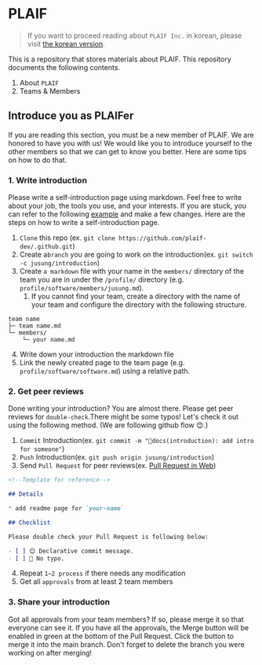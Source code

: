 # PLAIF

> If you want to proceed reading about `PLAIF Inc.` in korean, please visit [the korean version](/README.md).

This is a repository that stores materials about PLAIF. This repository documents the following contents.

 1. About `PLAIF`
 2. Teams & Members

## Introduce you as PLAIFer

If you are reading this section, you must be a new member of PLAIF. We are honored to have you with us! We would like you to introduce yourself to the other members so that we can get to know you better. Here are some tips on how to do that.

### 1. Write introduction

Please write a self-introduction page using markdown. Feel free to write about your job, the tools you use, and your interests. If you are stuck, you can refer to the following [example](/profile/software/members/jusung.md) and make a few changes. Here are the steps on how to write a self-introduction page.

1. `Clone` this repo (ex. `git clone https://github.com/plaif-dev/.github.git`)
2. Create a`branch` you are going to work on the introduction(ex. `git switch -c jusung/introduction`)
3. Create `a markdown` file with your name in the `members/` directory of the team you are in under the `/profile/` directory (e.g. `profile/software/members/jusung.md`).
   1. If you cannot find your team, create a directory with the name of your team and configure the directory with the following structure.

```plaintext
team name
├─ team name.md
└─ members/
    └─ your name.md
```

4. Write down your introduction the markdown file
5. Link the newly created page to the team page (e.g. `profile/software/software.md`) using a relative path.

### 2. Get peer reviews

Done writing your introduction? You are almost there. Please get peer reviews for `double-check`.There might be some typos! Let's check it out using the following method. (We are following github flow 😊.)

1. `Commit` Introduction(ex. `git commit -m "📝docs(introduction): add intro for someone"`)
2. `Push` Introduction(ex. `git push origin jusung/introduction`)
3. Send `Pull Request` for peer reviews(ex. [Pull Request in Web](https://github.com/PLAIF-dev/.github/compare))

```markdown
<!--Template for reference-->

## Details

* add readme page for `your-name`

## Checklist

Please double check your Pull Request is following below:

- [ ] 😊 Declarative commit message.
- [ ] 💯 No typo.

```

4. Repeat `1~2 process` if there needs any modification
5. Get all `approvals` from at least 2 team members

### 3. Share your introduction

Got all approvals from your team members? If so, please merge it so that everyone can see it. If you have all the approvals, the Merge button will be enabled in green at the bottom of the Pull Request. Click the button to merge it into the main branch. Don't forget to delete the branch you were working on after merging!

